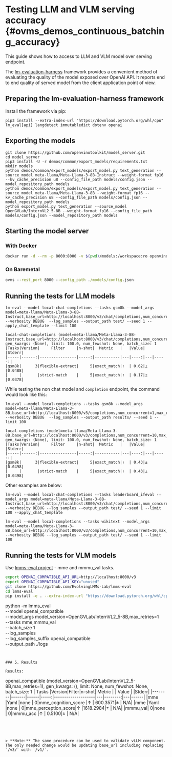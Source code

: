 # Testing LLM and VLM serving accuracy {#ovms_demos_continuous_batching_accuracy}

This guide shows how to access to LLM and VLM model over serving endpoint. 

The [lm-evaluation-harness](https://github.com/EleutherAI/lm-evaluation-harness) framework provides a convenient method of evaluating the quality of the model exposed over OpenAI API.
It reports end to end quality of served model from the client application point of view. 

## Preparing the lm-evaluation-harness framework 

Install the framework via pip:
```console
pip3 install --extra-index-url "https://download.pytorch.org/whl/cpu" lm_eval[api] langdetect immutabledict dotenv openai
```

## Exporting the models
```console
git clone https://github.com/openvinotoolkit/model_server.git
cd model_server
pip3 install -U -r demos/common/export_models/requirements.txt
mkdir models 
python demos/common/export_models/export_model.py text_generation --source_model meta-llama/Meta-Llama-3-8B-Instruct --weight-format fp16 --kv_cache_precision u8 --config_file_path models/config.json --model_repository_path models
python demos/common/export_models/export_model.py text_generation --source_model meta-llama/Meta-Llama-3-8B --weight-format fp16 --kv_cache_precision u8 --config_file_path models/config.json --model_repository_path models
python export_model.py text_generation --source_model OpenGVLab/InternVL2_5-8B --weight-format fp16 --config_file_path models/config.json --model_repository_path models  
```

## Starting the model server

### With Docker
```bash
docker run -d --rm -p 8000:8000 -v $(pwd)/models:/workspace:ro openvino/model_server:latest --rest_port 8000 --config_path /workspace/config.json
```

### On Baremetal
```bat
ovms --rest_port 8000 --config_path ./models/config.json
```

## Running the tests for LLM models

```console
lm-eval --model local-chat-completions --tasks gsm8k --model_args model=meta-llama/Meta-Llama-3-8B-Instruct,base_url=http://localhost:8000/v3/chat/completions,num_concurrent=1,max_retries=3,tokenized_requests=False --verbosity DEBUG  --log_samples --output_path test/ --seed 1 --apply_chat_template --limit 100

local-chat-completions (model=meta-llama/Meta-Llama-3-8B-Instruct,base_url=http://localhost:8000/v3/chat/completions,num_concurrent=10,max_retries=3,tokenized_requests=False), gen_kwargs: (None), limit: 100.0, num_fewshot: None, batch_size: 1
|Tasks|Version|     Filter     |n-shot|  Metric   |   |Value|   |Stderr|
|-----|------:|----------------|-----:|-----------|---|----:|---|-----:|
|gsm8k|      3|flexible-extract|     5|exact_match|↑  | 0.62|±  |0.0488|
|     |       |strict-match    |     5|exact_match|↑  | 0.17|±  |0.0378|
```

While testing the non chat model and `completion` endpoint, the command would look like this:

```console
lm-eval --model local-completions --tasks gsm8k --model_args model=meta-llama/Meta-Llama-3-8B,base_url=http://localhost:8000/v3/completions,num_concurrent=1,max_retries=3,tokenized_requests=False --verbosity DEBUG  --log_samples --output_path results/ --seed 1 --limit 100

local-completions (model=meta-llama/Meta-Llama-3-8B,base_url=http://localhost:8000/v3/completions,num_concurrent=10,max_retries=3,tokenized_requests=False), gen_kwargs: (None), limit: 100.0, num_fewshot: None, batch_size: 1
|Tasks|Version|     Filter     |n-shot|  Metric   |   |Value|   |Stderr|
|-----|------:|----------------|-----:|-----------|---|----:|---|-----:|
|gsm8k|      3|flexible-extract|     5|exact_match|↑  | 0.43|±  |0.0498|
|     |       |strict-match    |     5|exact_match|↑  | 0.43|±  |0.0498|
```

Other examples are below:

```console
lm-eval --model local-chat-completions --tasks leaderboard_ifeval --model_args model=meta-llama/Meta-Llama-3-8B-Instruct,base_url=http://localhost:8000/v3/chat/completions,num_concurrent=10,max_retries=3,tokenized_requests=False --verbosity DEBUG --log_samples --output_path test/ --seed 1 --limit 100 --apply_chat_template  
```

```console
lm-eval --model local-completions --tasks wikitext --model_args model=meta-llama/Meta-Llama-3-8B,base_url=http://localhost:8000/v3/completions,num_concurrent=10,max_retries=3,tokenized_requests=False --verbosity DEBUG --log_samples --output_path test/ --seed 1 --limit 100
```

## Running the tests for VLM models


Use [lmms-eval project](https://github.com/EvolvingLMMs-Lab/lmms-eval) - mme and mmmu_val tasks. 


```bash
export OPENAI_COMPATIBLE_API_URL=http://localhost:8000/v3
export OPENAI_COMPATIBLE_API_KEY="unused"
git clone https://github.com/EvolvingLMMs-Lab/lmms-eval
cd lmms-eval
pip install -e . --extra-index-url "https://download.pytorch.org/whl/cpu"
```
python -m lmms_eval \
    --model openai_compatible \
    --model_args model_version=OpenGVLab/InternVL2_5-8B,max_retries=1 \
    --tasks mme,mmmu_val \
    --batch_size 1 \
    --log_samples \
    --log_samples_suffix openai_compatible \
    --output_path ./logs
```


### 5. Results

Results:
```
openai_compatible (model_version=OpenGVLab/InternVL2_5-8B,max_retries=1), gen_kwargs: (), limit: None, num_fewshot: None, batch_size: 1
| Tasks  |Version|Filter|n-shot|       Metric       |   |  Value  |   |Stderr|
|--------|-------|------|-----:|--------------------|---|--------:|---|------|
|mme     |Yaml   |none  |     0|mme_cognition_score |↑  | 600.3571|±  |   N/A|
|mme     |Yaml   |none  |     0|mme_perception_score|↑  |1618.2984|±  |   N/A|
|mmmu_val|      0|none  |     0|mmmu_acc            |↑  |   0.5100|±  |   N/A|

```




> **Note:** The same procedure can be used to validate vLLM component. The only needed change would be updating base_url including replacing `/v3/` with `/v1/`.  



